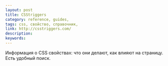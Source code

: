 ```yaml
---
layout: post
title: CSStriggers
category: reference, guides, 
tags: css, свойство, справочник, 
link: http://csstriggers.com/
description: 
keywords: 
---
```


<p>Информация о CSS свойствах: что они делают, как влияют на страницу. Есть удобный поиск.</p>
